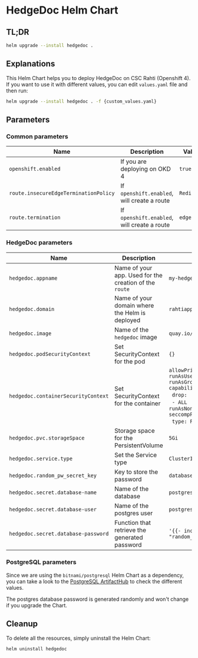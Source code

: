 # HedgeDoc Helm Chart
## TL;DR
```sh
helm upgrade --install hedgedoc .
```

## Explanations
This Helm Chart helps you to deploy HedgeDoc on CSC Rahti (Openshift 4).  
If you want to use it with different values, you can edit `values.yaml` file and then run:  
```sh
helm upgrade --install hedgedoc . -f {custom_values.yaml}
```

## Parameters
### Common parameters

| Name                                   | Description                                             | Value      |
| -------------------------------------- | ------------------------------------------------------- | ---------- |
| `openshift.enabled`                    | If you are deploying on OKD 4                           | `true`     |
| `route.insecureEdgeTerminationPolicy`  | If `openshift.enabled`, will create a route             | `Redirect` |
| `route.termination`                    | If `openshift.enabled`, will create a route             | `edge`     |

### HedgeDoc parameters

| Name                                   | Description                                             | Value                             |
| -------------------------------------- | ------------------------------------------------------- | --------------------------------- |
| `hedgedoc.appname`                     | Name of your app. Used for the creation of the `route`  | `my-hedgedoc`                     |
| `hedgedoc.domain`                      | Name of your domain where the Helm is deployed          | `rahtiapp.fi`                     |
| `hedgedoc.image`                       | Name of the `hedgedoc` image                            | `quay.io/hedgedoc/hedgedoc:1.9.4` |
| `hedgedoc.podSecurityContext`          | Set SecurityContext for the pod                         | `{}`                              |
| `hedgedoc.containerSecurityContext`    | Set SecurityContext for the container                   | `allowPrivilegeEscalation: false`<br>`runAsUser:`<br>`runAsGroup:`<br>`capabilities:`<br>&nbsp;&nbsp;`drop:`<br>&nbsp;&nbsp;`- ALL`<br>`runAsNonRoot: true`<br>`seccompProfile:`<br>&nbsp;&nbsp;`type: RuntimeDefault` |
| `hedgedoc.pvc.storageSpace`            | Storage space for the PersistentVolume                  | `5Gi`                             |
| `hedgedoc.service.type`                | Set the Service type                                    | `ClusterIP`                       |
| `hedgedoc.random_pw_secret_key`        | Key to store the password                               | `database-password`               |
| `hedgedoc.secret.database-name`        | Name of the database                                    | `postgres`                        |
| `hedgedoc.secret.database-user`        | Name of the postgres user                               | `postgres`                        |
| `hedgedoc.secret.database-password`    | Function that retrieve the generated password           | `'{{- include "random_pw_reusable" . -}}'` |

### PostgreSQL parameters

Since we are using the `bitnami/postgresql` Helm Chart as a dependency, you can take a look to the [PostgreSQL ArtifactHub](https://artifacthub.io/packages/helm/bitnami/postgresql/13.4.4) to check the different values.

The postgres database password is generated randomly and won't change if you upgrade the Chart.

## Cleanup
To delete all the resources, simply uninstall the Helm Chart:
```sh
helm uninstall hedgedoc
```